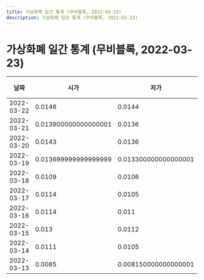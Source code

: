 ```yaml
---
title: 가상화폐 일간 통계 (무비블록, 2022-03-23)
description: 가상화폐 일간 통계 (무비블록, 2022-03-23)
---
```


가상화폐 일간 통계 (무비블록, 2022-03-23)
===

|날짜|시가|저가|고가|종가|비고|
|--|--|--|--|--|--|
|2022-03-22|0.0146|0.0144|0.0174|0.0165|    |
|2022-03-21|0.013900000000000001|0.0136|0.0152|0.0147|    |
|2022-03-20|0.0143|0.0136|0.0154|0.013900000000000001|    |
|2022-03-19|0.013699999999999999|0.013300000000000001|0.0166|0.0144|    |
|2022-03-18|0.0109|0.0106|0.0145|0.013699999999999999|    |
|2022-03-17|0.0114|0.0105|0.0115|0.0109|    |
|2022-03-16|0.0114|0.011|0.012199999999999999|0.0115|    |
|2022-03-15|0.013|0.0112|0.013800000000000002|0.0115|    |
|2022-03-14|0.0111|0.0105|0.0152|0.013|    |
|2022-03-13|0.0085|0.008150000000000001|0.0112|0.0111|    |
